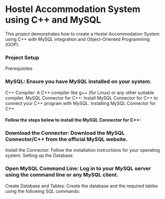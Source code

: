# Hostel Accommodation System using C++ and MySQL
This project demonstrates how to create a Hostel Accommodation System using C++ with MySQL integration and Object-Oriented Programming (OOP).

### Project Setup
Prerequisites
### MySQL: Ensure you have MySQL installed on your system.
C++ Compiler: A C++ compiler like g++ (for Linux) or any other suitable compiler.
MySQL Connector for C++: Install MySQL Connector for C++ to connect your C++ program with MySQL.
Installing MySQL Connector for C++
#### Follow the steps below to install the MySQL Connector for C++:

### Download the Connector: Download the MySQL Connector/C++ from the official MySQL website.
Install the Connector: Follow the installation instructions for your operating system.
Setting up the Database
### Open MySQL Command Line: Log in to your MySQL server using the command line or any MySQL client.
Create Database and Tables: Create the database and the required tables using the following SQL commands:
